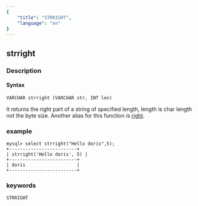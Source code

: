 ```yaml
---
{
    "title": "STRRIGHT",
    "language": "en"
}
---
```


## strright
### Description
#### Syntax

`VARCHAR strright (VARCHAR str, INT len)`


It returns the right part of a string of specified length, length is char length not the byte size. Another alias for this function is [right](./right.md).

### example

```
mysql> select strright("Hello doris",5);
+-------------------------+
| strright('Hello doris', 5) |
+-------------------------+
| doris                   |
+-------------------------+
```
### keywords
    STRRIGHT
